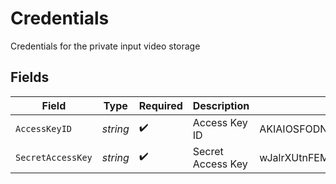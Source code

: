 # Credentials

Credentials for the private input video storage


## Fields

| Field                                    | Type                                     | Required                                 | Description                              | Example                                  |
| ---------------------------------------- | ---------------------------------------- | ---------------------------------------- | ---------------------------------------- | ---------------------------------------- |
| `AccessKeyID`                            | *string*                                 | :heavy_check_mark:                       | Access Key ID                            | AKIAIOSFODNN7EXAMPLE                     |
| `SecretAccessKey`                        | *string*                                 | :heavy_check_mark:                       | Secret Access Key                        | wJalrXUtnFEMI/K7MDENG/bPxRfiCYEXAMPLEKEY |